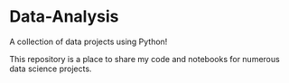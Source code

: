 # Data-Analysis

A collection of data projects using Python!

This repository is a place to share my code and notebooks for numerous data science projects.
